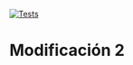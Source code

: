 [![Tests](https://github.com/alu0101254678/ull-esit-inf-dsi-20-21-mod02-alu0101254678/actions/workflows/node.js.yml/badge.svg)](https://github.com/alu0101254678/ull-esit-inf-dsi-20-21-mod02-alu0101254678/actions/workflows/node.js.yml)

# Modificación 2
